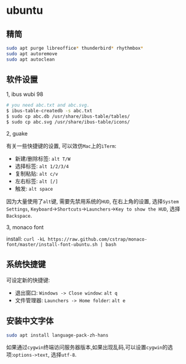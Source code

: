 # ubuntu

## 精简

```sh
sudo apt purge libreoffice* thunderbird* rhythmbox*
sudo apt autoremove
sudo apt autoclean
```

## 软件设置

1, ibus wubi 98

~~~ sh
# you need abc.txt and abc.svg.
$ ibus-table-createdb -s abc.txt
$ sudo cp abc.db /usr/share/ibus-table/tables/
$ sudo cp abc.svg /usr/share/ibus-table/icons/
~~~

2, guake

有关一些快捷键的设置, 可以效仿`Mac`上的`iTerm`:
* 新建/删除标签: `alt T/W`
* 选择标签: `alt 1/2/3/4`
* 复制粘贴: `alt c/v`
* 左右标签: `alt [/]`
* 触发: `alt space`

因为大量使用了`alt`键, 需要先禁用系统的`HUD`, 在右上角的设置, 选择`System Settings`,
`Keyboard`->`Shortcuts`->`Launchers`->`Key to show the HUD`, 选择`Backspace`.

3, monaco font

install: `curl -kL https://raw.github.com/cstrap/monaco-font/master/install-font-ubuntu.sh | bash`

## 系统快捷键

可设定新的快捷键:
* 退出窗口: `Windows -> Close window`: `alt q`
* 文件管理器: `Launchers -> Home folder`: `alt e`

## 安装中文字体

```sh
sudo apt install language-pack-zh-hans
```

如果通过`cygwin`终端访问服务器版本,如果出现乱码,可以设置`cygwin`的选项:`options->text`,
选择`utf-8`.
